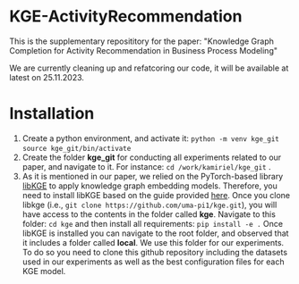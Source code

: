 # KGE-ActivityRecommendation
This is the supplementary reposititory for the paper:
"Knowledge Graph Completion for Activity Recommendation in Business Process Modeling"

We are currently cleaning up and refatcoring our code, it will be available at latest on 25.11.2023.

# Installation
1. Create a python environment, and activate it: `python -m venv kge_git`  `source kge_git/bin/activate`
2. Create the folder **kge_git** for conducting all experiments related to our paper, and navigate to it. For instance: `cd /work/kamiriel/kge_git` .
3. As it is mentioned in our paper, we relied on the PyTorch-based library [libKGE](https://github.com/uma-pi1/kge) to apply knowledge graph embedding models. Therefore, you need to install libKGE based on the guide provided [here](https://github.com/uma-pi1/kge#quick-start). Once you clone libkge (i.e., `git clone https://github.com/uma-pi1/kge.git`), you will have access to the contents in the folder called **kge**. Navigate to this folder: `cd kge` and then install all requirements: `pip install -e .` 
Once libKGE is installed you can navigate to the root folder, and observed that it includes a folder called **local**. We use this folder for our experiments. To do so you need to clone this github repository including the datasets used in our experiments as well as the best configuration files for each KGE model.
